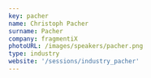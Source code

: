 ```yaml
---
key: pacher
name: Christoph Pacher
surname: Pacher
company: fragmentiX
photoURL: /images/speakers/pacher.png
type: industry
website: '/sessions/industry_pacher'
---
```

